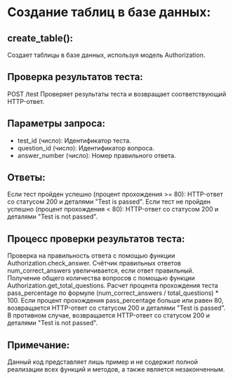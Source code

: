 # Создание таблиц в базе данных:

## create_table():
Создает таблицы в базе данных, используя модель Authorization.

## Проверка результатов теста:
POST /test
Проверяет результаты теста и возвращает соответствующий HTTP-ответ.

## Параметры запроса:
- test_id (число): Идентификатор теста.
- question_id (число): Идентификатор вопроса.
- answer_number (число): Номер правильного ответа.

## Ответы:
Если тест пройден успешно (процент прохождения >= 80):
HTTP-ответ со статусом 200 и деталями "Test is passed".
Если тест не пройден успешно (процент прохождения < 80):
HTTP-ответ со статусом 200 и деталями "Test is not passed".

## Процесс проверки результатов теста:
Проверка на правильность ответа с помощью функции Authorization.check_answer.
Счётчик правильных ответов num_correct_answers увеличивается, если ответ правильный.
Получение общего количества вопросов с помощью функции Authorization.get_total_questions.
Расчет процента прохождения теста pass_percentage по формуле (num_correct_answers / total_questions) * 100.
Если процент прохождения pass_percentage больше или равен 80, возвращается HTTP-ответ со статусом 200 и деталями "Test is passed".
В противном случае, возвращается HTTP-ответ со статусом 200 и деталями "Test is not passed".

## Примечание: 
Данный код представляет лишь пример и не содержит полной реализации всех функций и методов, а также является незаконченным.